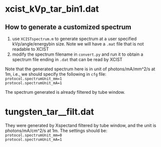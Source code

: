 # xcist_kVp<kVp>_tar<targe angle>_bin1.dat
## How to generate a customized spectrum
1. use `XCISTspectrum.m` to generate spectrum at a user specified kVp/angle/energybin size. Note we will have a `.mat` file that is not readable to XCIST
2. modify the spectrum filename in `convert.py` and run it to obtain a spectrum file ending in `.dat` that can be read by XCIST

Note that the generated spectrum here is in unit of photons/mA/mm^2/s at 1m, i.e., we should specify the following in `cfg` file:\
`protocol.spectrumUnit_mm=1` \
`protocol.spectrumUnit_mA=1`

The spectrum generated is already filtered by tube window.

# tungsten_tar<targe angle>_<kVp>_filt.dat
They were generated by Xspectand filtered by tube window, and the unit is photons/mA/cm^2/s at 1m.
The settings should be:
`protocol.spectrumUnit_mm=0` \
`protocol.spectrumUnit_mA=1`

